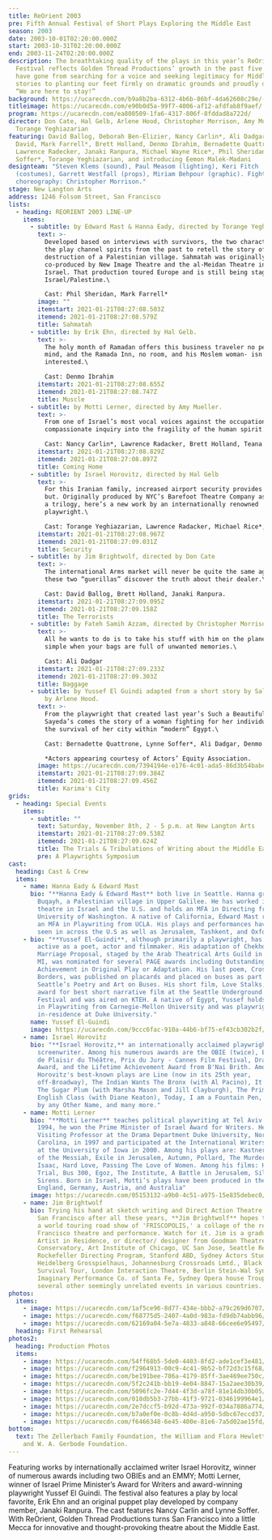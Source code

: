 ```yaml
---
title: ReOrient 2003
pre: Fifth Annual Festival of Short Plays Exploring the Middle East
season: 2003
date: 2003-10-01T02:20:00.000Z
start: 2003-10-31T02:20:00.000Z
end: 2003-11-24T02:20:00.000Z
description: The breathtaking quality of the plays in this year’s ReOrient
  Festival reflects Golden Thread Productions’ growth in the past five years. We
  have gone from searching for a voice and seeking legitimacy for Middle Eastern
  stories to planting our feet firmly on dramatic grounds and proudly declaring,
  “We are here to stay!”
background: https://ucarecdn.com/b9a8b2ba-6312-4b6b-86bf-4da62608c29e/-/crop/2010x1346/0,190/-/preview/
titleimage: https://ucarecdn.com/e90b0d5a-99f7-4006-af12-afdfab8f9aef/
program: https://ucarecdn.com/ea800509-1fa6-4317-806f-8fddad8a722d/
director: Don Cate, Hal Gelb, Arlene Hood, Christopher Morrison, Amy Mueller,
  Torange Yeghiazarian
featuring: David Ballog, Deborah Ben-Elizier, Nancy Carlin*, Ali Dadgar, Téana
  David, Mark Farrell*, Brett Holland, Denmo Ibrahim, Bernadette Quattrone,
  Lawrence Radecker, Janaki Ranpura, Michael Wayne Rice*, Phil Sheridan, Lynne
  Soffer*, Torange Yeghiazarian, and introducing Eemon Malek-Madani
designteam: "Steven Klems (sound), Paul Measom (lighting), Keri Fitch
  (costumes), Garrett Westfall (props), Miriam Behpour (graphic). Fight
  choreography: Christopher Morrison."
stage: New Langton Arts
address: 1246 Folsom Street, San Francisco
lists:
  - heading: REORIENT 2003 LINE-UP
    items:
      - subtitle: by Edward Mast & Hanna Eady, directed by Torange Yeghiazarian.
        text: >-
          Developed based on interviews with survivors, the two characters of
          the play channel spirits from the past to retell the story of the
          destruction of a Palestinian village. Sahmatah was originally
          co-produced by New Image Theatre and the al-Meidan Theatre in Haifa,
          Israel. That production toured Europe and is still being staged in
          Israel/Palestine.\

          Cast: Phil Sheridan, Mark Farrell*
        image: ""
        itemstart: 2021-01-21T08:27:08.503Z
        itemend: 2021-01-21T08:27:08.579Z
        title: Sahmatah
      - subtitle: by Erik Ehn, directed by Hal Gelb.
        text: >-
          The holy month of Ramadan offers this business traveler no peace of
          mind, and the Ramada Inn, no room, and his Moslem woman- isn’t
          interested.\

          Cast: Denmo Ibrahim
        itemstart: 2021-01-21T08:27:08.655Z
        itemend: 2021-01-21T08:27:08.747Z
        title: Muscle
      - subtitle: by Motti Lerner, directed by Amy Mueller.
        text: >-
          From one of Israel’s most vocal voices against the occupation comes a
          compassionate inquiry into the fragility of the human spirit.\

          Cast: Nancy Carlin*, Lawrence Radacker, Brett Holland, Teana David.
        itemstart: 2021-01-21T08:27:08.829Z
        itemend: 2021-01-21T08:27:08.897Z
        title: Coming Home
      - subtitle: by Israel Horovitz, directed by Hal Gelb
        text: >-
          For this Iranian family, increased airport security provides anything
          but. Originally produced by NYC’s Barefoot Theatre Company as part of
          a trilogy, here’s a new work by an internationally renowned
          playwright.\

          Cast: Torange Yeghiazarian, Lawrence Radacker, Michael Rice*, and introducing Eemon Malek-Madani.
        itemstart: 2021-01-21T08:27:08.967Z
        itemend: 2021-01-21T08:27:09.031Z
        title: Security
      - subtitle: by Jim Brightwolf, directed by Don Cate
        text: >-
          The international Arms market will never be quite the same again after
          these two “guerillas” discover the truth about their dealer.\

          Cast: David Ballog, Brett Holland, Janaki Ranpura.
        itemstart: 2021-01-21T08:27:09.095Z
        itemend: 2021-01-21T08:27:09.158Z
        title: The Terrorists
      - subtitle: by Fateh Samih Azzam, directed by Christopher Morrison
        text: >-
          All he wants to do is to take his stuff with him on the plane. Not so
          simple when your bags are full of unwanted memories.\

          Cast: Ali Dadgar
        itemstart: 2021-01-21T08:27:09.233Z
        itemend: 2021-01-21T08:27:09.303Z
        title: Baggage
      - subtitle: by Yussef El Guindi adapted from a short story by Salwa Bakr, directed
          by Arlene Hood.
        text: >-
          From the playwright that created last year’s Such a Beautiful Voice is
          Sayeda’s comes the story of a woman fighting for her individuality and
          the survival of her city within “modern” Egypt.\

          Cast: Bernadette Quattrone, Lynne Soffer*, Ali Dadgar, Denmo Ibrahim, Deborah Ben-Eliezer, David Ballog.\

          *Actors appearing courtesy of Actors’ Equity Association.
        image: https://ucarecdn.com/7394194e-e176-4c01-ada5-86d3b54babef/
        itemstart: 2021-01-21T08:27:09.384Z
        itemend: 2021-01-21T08:27:09.456Z
        title: Karima's City
grids:
  - heading: Special Events
    items:
      - subtitle: ""
        text: Saturday, November 8th, 2 - 5 p.m. at New Langton Arts
        itemstart: 2021-01-21T08:27:09.538Z
        itemend: 2021-01-21T08:27:09.624Z
        title: The Trials & Tribulations of Writing about the Middle East
        pre: A Playwrights Symposium
cast:
  heading: Cast & Crew
  items:
    - name: Hanna Eady & Edward Mast
      bio: "**Hanna Eady & Edward Mast** both live in Seattle. Hanna grew up in
        Buqayh, a Palestinian village in Upper Galilee. He has worked in the
        theatre in Israel and the U.S. and holds an MFA in Directing from
        University of Washington. A native of California, Edward Mast received
        an MFA in Playwriting from UCLA. His plays and performances have been
        seen in across the U.S as well as Jerusalem, Tashkent, and Oxford."
    - bio: "**Yussef El-Guindi**, although primarily a playwright, has also been
        active as a poet, actor and filmmaker. His adaptation of Chekhov's A
        Marriage Proposal, staged by the Arab Theatrical Arts Guild in Dearborn,
        MI, was nominated for several PAGE awards including Outstanding
        Achievement in Original Play or Adaptation. His last poem, Crossing
        Borders, was published on placards and placed on buses as part of
        Seattle’s Poetry and Art on Buses. His short film, Love Stalks, won an
        award for best short narrative film at the Seattle Underground Film
        Festival and was aired on KTEH. A native of Egypt, Yussef holds an MFA
        in Playwriting from Carnegie-Mellon University and was playwright
        in-residence at Duke University."
      name: Yussef El-Guindi
      image: https://ucarecdn.com/9ccc6fac-910a-44b6-bf75-ef43cb302b2f/
    - name: Israel Horovitz
      bio: "**Israel Horovitz,** an internationally acclaimed playwright, actor and
        screenwriter. Among his numerous awards are the OBIE (twice), EMMY, Prix
        de Plaisir du Théâtre, Prix du Jury - Cannes Film Festival, Drama Desk
        Award, and the Lifetime Achievement Award from B'Nai Brith. Among
        Horovitz's best-known plays are Line (now in its 25th year,
        off-Broadway), The Indian Wants The Bronx (with Al Pacino), It’s Called
        The Sugar Plum (with Marsha Mason and Jill Clayburgh), The Primary
        English Class (with Diane Keaton), Today, I am a Fountain Pen, A Rosen
        by any Other Name, and many more."
    - name: Motti Lerner
      bio: "**Motti Lerner** teaches political playwriting at Tel Aviv University. In
        1994, he won the Prime Minister of Israel Award for Writers. He was the
        Visiting Professor at the Drama Department Duke University, North
        Carolina, in 1997 and participated at the International Writers Program
        at the University of Iowa in 2000. Among his plays are: Kastner, Pangs
        of the Messiah, Exile in Jerusalem, Autumn, Pollard, The Murder of
        Isaac, Hard Love, Passing The Love of Women. Among his films: Kastner
        Trial, Bus 300, Egoz, The Institute, A Battle in Jerusalem, Silent
        Sirens. Born in Israel, Motti’s plays have been produced in the U.S,
        England, Germany, Austria, and Australia"
      image: https://ucarecdn.com/05153132-a9b0-4c51-a975-15e835debec0/
    - name: Jim Brightwolf
      bio: Trying his hand at sketch writing and Direct Action Theatre back here in
        San Francisco after all these years, **Jim Brightwolf** hopes to produce
        a world touring road show of 'FRISCOPOLIS,' a collage of the real San
        Francisco theatre and performance. Watch for it. Jim is a graduate,
        Artist in Residence, or director/ designer from Goodman Theatre
        Conservatory, Art Institute of Chicago, UC San Jose, Seattle Repertory
        Rockefeller Directing Program, Stanford ABD, Sydney Actors Studio,
        Heidelberg Grosspielhaus, Johannesburg Crossroads Lmtd., Black '77 World
        Survival Tour, London Interaction Theatre, Berlin Stein-Wal Syndicate,
        Imaginary Performance Co. of Santa Fe, Sydney Opera house Troupe, and
        several other seemingly unrelated events in various countries.
photos:
  items:
    - image: https://ucarecdn.com/1af5ce96-8d77-434e-bbb2-a79c269d6707/
    - image: https://ucarecdn.com/f68775d5-2407-4a0d-983a-fd9db74abb96/
    - image: https://ucarecdn.com/62169a04-5e7a-4833-a848-66cee6e95497/
  heading: First Rehearsal
photos2:
  heading: Production Photos
  items:
    - image: https://ucarecdn.com/54ff68b5-5de0-4403-8fd2-ade1cef3e481/
    - image: https://ucarecdn.com/f2964913-00c9-4c41-9b52-bf72d3c15f68/
    - image: https://ucarecdn.com/be191bee-786a-4179-85ff-3ae469ee750c/
    - image: https://ucarecdn.com/5f2c241b-bb19-4e04-8847-15a2aee30b39/
    - image: https://ucarecdn.com/5096fc2e-7d44-4f3d-a78f-81e14db30b05/
    - image: https://ucarecdn.com/018db5b3-27bb-41f3-9721-0346199964e1/
    - image: https://ucarecdn.com/2e7dccf5-b92d-473a-992f-034a7886a774/
    - image: https://ucarecdn.com/b7a0ef0e-0c8b-4d4d-a950-5dbc67eccd37/
    - image: https://ucarecdn.com/f6466348-6e45-400e-81e6-7a5d02ae15fd/
bottom:
  text: The Zellerbach Family Foundation, the William and Flora Hewlett Foundation
    and W. A. Gerbode Foundation.
---
```

Featuring works by internationally acclaimed writer Israel Horovitz, winner of numerous awards including two OBIEs and an EMMY; Motti Lerner, winner of Israel Prime Minister’s Award for Writers and award-winning playwright Yussef El Guindi. The festival also features a play by local favorite, Erik Ehn and an original puppet play developed by company member, Janaki Ranpura. The cast features Nancy Carlin and Lynne Soffer.\
With ReOrient, Golden Thread Productions turns San Francisco into a little Mecca for innovative and thought-provoking theatre about the Middle East.